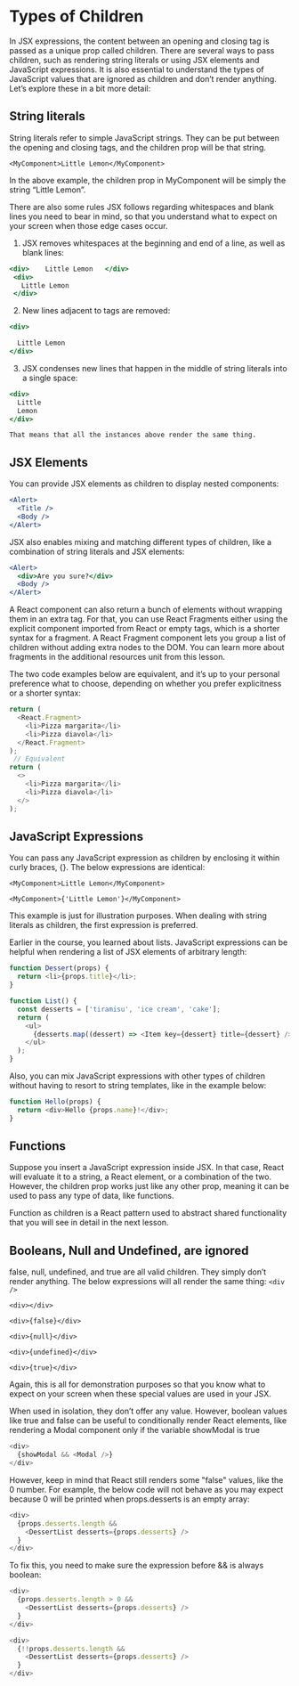 # Types of Children
In JSX expressions, the content between an opening and closing tag is passed as a unique prop called children. There are several ways to pass children, such as rendering string literals or using JSX elements and JavaScript expressions. It is also essential to understand the types of JavaScript values that are ignored as children and don’t render anything. Let’s explore these in a bit more detail:
## String literals
String literals refer to simple JavaScript strings. They can be put between the opening and closing tags, and the children prop will be that string.

`<MyComponent>Little Lemon</MyComponent>`

In the above example, the children prop in MyComponent will be simply the string “Little Lemon”. 

There are also some rules JSX follows regarding whitespaces and blank lines you need to bear in mind, so that you understand what to expect on your screen when those edge cases occur.
1. JSX removes whitespaces at the beginning and end of a line, as well as blank lines:
```jsx
<div>    Little Lemon   </div>
 <div>
   Little Lemon
 </div>
```
2. New lines adjacent to tags are removed:
```jsx
<div>

  Little Lemon
</div>
```
3. JSX condenses new lines that happen in the middle of string literals into a single space:
```jsx
<div>
  Little
  Lemon
</div>
```
`That means that all the instances above render the same thing.`
## JSX Elements
You can provide JSX elements as children to display nested components:
```jsx
<Alert>
  <Title />
  <Body />
</Alert>
```
JSX also enables mixing and matching different types of children, like a combination of string literals and JSX elements:
```jsx
<Alert>
  <div>Are you sure?</div>
  <Body />
</Alert>
```
A React component can also return a bunch of elements without wrapping them in an extra tag. For that, you can use React Fragments either using the explicit component imported from React or empty tags, which is a shorter syntax for a fragment. A React Fragment component lets you group a list of children without adding extra nodes to the DOM. You can learn more about fragments in the additional resources unit from this lesson.

The two code examples below are equivalent, and it’s up to your personal preference what to choose, depending on whether you prefer explicitness or a shorter syntax:
```jsx
return (
  <React.Fragment>
    <li>Pizza margarita</li>
    <li>Pizza diavola</li>
  </React.Fragment>
);
 // Equivalent
return (
  <>
    <li>Pizza margarita</li>
    <li>Pizza diavola</li>
  </>
);
```

## JavaScript Expressions
You can pass any JavaScript expression as children by enclosing it within curly braces, {}. The below expressions are identical:

`<MyComponent>Little Lemon</MyComponent>`

`<MyComponent>{'Little Lemon'}</MyComponent>`

This example is just for illustration purposes. When dealing with string literals as children, the first expression is preferred.

Earlier in the course, you learned about lists. JavaScript expressions can be helpful when rendering a list of JSX elements of arbitrary length:
```js
function Dessert(props) {
  return <li>{props.title}</li>;
}

function List() {
  const desserts = ['tiramisu', 'ice cream', 'cake'];
  return (
    <ul>
      {desserts.map((dessert) => <Item key={dessert} title={dessert} />)}
    </ul>
  );
}
```
Also, you can mix JavaScript expressions with other types of children without having to resort to string templates, like in the example below:
```js
function Hello(props) {
  return <div>Hello {props.name}!</div>;
}
```
## Functions
Suppose you insert a JavaScript expression inside JSX. In that case, React will evaluate it to a string, a React element, or a combination of the two. However, the children prop works just like any other prop, meaning it can be used to pass any type of data, like functions.

Function as children is a React pattern used to abstract shared functionality that you will see in detail in the next lesson.

## Booleans, Null and Undefined, are ignored
false, null, undefined, and true are all valid children. They simply don’t render anything. The below expressions will all render the same thing:
`<div />`

`<div></div>`

`<div>{false}</div>`

`<div>{null}</div>`

`<div>{undefined}</div>`

`<div>{true}</div>`

Again, this is all for demonstration purposes so that you know what to expect on your screen when these special values are used in your JSX. 

When used in isolation, they don’t offer any value. However, boolean values like true and false can be useful to conditionally render React elements, like rendering a Modal component only if the variable showModal is true
```js
<div>
  {showModal && <Modal />}
</div>
```
However, keep in mind that React still renders some "false" values, like the 0 number. For example, the below code will not behave as you may expect because 0 will be printed when props.desserts is an empty array:
```js
<div>
  {props.desserts.length &&
    <DessertList desserts={props.desserts} />
  }
</div>
```
To fix this, you need to make sure the expression before && is always boolean:
```js
<div>
  {props.desserts.length > 0 &&
    <DessertList desserts={props.desserts} />
  }
</div>

<div>
  {!!props.desserts.length &&
    <DessertList desserts={props.desserts} />
  }
</div>
```
